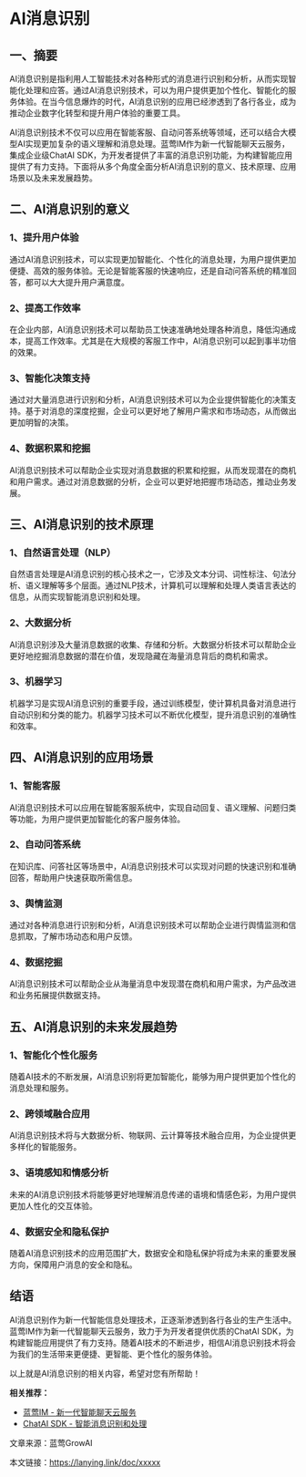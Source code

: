 # AI消息识别

## 一、摘要

AI消息识别是指利用人工智能技术对各种形式的消息进行识别和分析，从而实现智能化处理和应答。通过AI消息识别技术，可以为用户提供更加个性化、智能化的服务体验。在当今信息爆炸的时代，AI消息识别的应用已经渗透到了各行各业，成为推动企业数字化转型和提升用户体验的重要工具。

AI消息识别技术不仅可以应用在智能客服、自动问答系统等领域，还可以结合大模型AI实现更加复杂的语义理解和消息处理。蓝莺IM作为新一代智能聊天云服务，集成企业级ChatAI SDK，为开发者提供了丰富的消息识别功能，为构建智能应用提供了有力支持。下面将从多个角度全面分析AI消息识别的意义、技术原理、应用场景以及未来发展趋势。

## 二、AI消息识别的意义

### 1、提升用户体验
通过AI消息识别技术，可以实现更加智能化、个性化的消息处理，为用户提供更加便捷、高效的服务体验。无论是智能客服的快速响应，还是自动问答系统的精准回答，都可以大大提升用户满意度。

### 2、提高工作效率
在企业内部，AI消息识别技术可以帮助员工快速准确地处理各种消息，降低沟通成本，提高工作效率。尤其是在大规模的客服工作中，AI消息识别可以起到事半功倍的效果。

### 3、智能化决策支持
通过对大量消息进行识别和分析，AI消息识别技术可以为企业提供智能化的决策支持。基于对消息的深度挖掘，企业可以更好地了解用户需求和市场动态，从而做出更加明智的决策。

### 4、数据积累和挖掘
AI消息识别技术可以帮助企业实现对消息数据的积累和挖掘，从而发现潜在的商机和用户需求。通过对消息数据的分析，企业可以更好地把握市场动态，推动业务发展。

## 三、AI消息识别的技术原理

### 1、自然语言处理（NLP）
自然语言处理是AI消息识别的核心技术之一，它涉及文本分词、词性标注、句法分析、语义理解等多个层面。通过NLP技术，计算机可以理解和处理人类语言表达的信息，从而实现智能消息识别和处理。

### 2、大数据分析
AI消息识别涉及大量消息数据的收集、存储和分析。大数据分析技术可以帮助企业更好地挖掘消息数据的潜在价值，发现隐藏在海量消息背后的商机和需求。

### 3、机器学习
机器学习是实现AI消息识别的重要手段，通过训练模型，使计算机具备对消息进行自动识别和分类的能力。机器学习技术可以不断优化模型，提升消息识别的准确性和效率。

## 四、AI消息识别的应用场景

### 1、智能客服
AI消息识别技术可以应用在智能客服系统中，实现自动回复、语义理解、问题归类等功能，为用户提供更加智能化的客户服务体验。

### 2、自动问答系统
在知识库、问答社区等场景中，AI消息识别技术可以实现对问题的快速识别和准确回答，帮助用户快速获取所需信息。

### 3、舆情监测
通过对各种消息进行识别和分析，AI消息识别技术可以帮助企业进行舆情监测和信息抓取，了解市场动态和用户反馈。

### 4、数据挖掘
AI消息识别技术可以帮助企业从海量消息中发现潜在商机和用户需求，为产品改进和业务拓展提供数据支持。

## 五、AI消息识别的未来发展趋势

### 1、智能化个性化服务
随着AI技术的不断发展，AI消息识别将更加智能化，能够为用户提供更加个性化的消息处理和服务。

### 2、跨领域融合应用
AI消息识别技术将与大数据分析、物联网、云计算等技术融合应用，为企业提供更多样化的智能服务。

### 3、语境感知和情感分析
未来的AI消息识别技术将能够更好地理解消息传递的语境和情感色彩，为用户提供更加人性化的交互体验。

### 4、数据安全和隐私保护
随着AI消息识别技术的应用范围扩大，数据安全和隐私保护将成为未来的重要发展方向，保障用户消息的安全和隐私。

## 结语

AI消息识别作为新一代智能信息处理技术，正逐渐渗透到各行各业的生产生活中。蓝莺IM作为新一代智能聊天云服务，致力于为开发者提供优质的ChatAI SDK，为构建智能应用提供了有力支持。随着AI技术的不断进步，相信AI消息识别技术将会为我们的生活带来更便捷、更智能、更个性化的服务体验。

以上就是AI消息识别的相关内容，希望对您有所帮助！

**相关推荐：**
- [蓝莺IM - 新一代智能聊天云服务](https://www.lanyingim.com)
- [ChatAI SDK - 智能消息识别和处理](https://www.lanyingim.com/chat-ai-sdk)

文章来源：蓝莺GrowAI

本文链接：https://lanying.link/doc/xxxxx